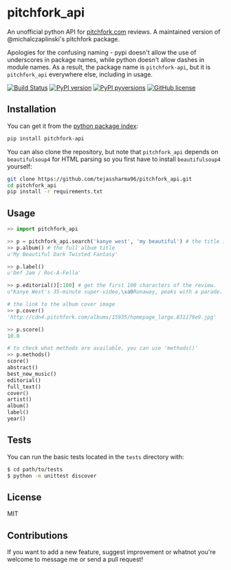 # pitchfork_api
An unofficial python API for [pitchfork.com](http://www.pitchfork.com) reviews. A maintained version of @michalczaplinski's pitchfork package.

Apologies for the confusing naming - pypi doesn't allow the use of underscores in package names, while python doesn't allow dashes in module names. As a result, the package name is `pitchfork-api`, but it is `pitchfork_api` everywhere else, including in usage.


[![Build Status](https://travis-ci.org/tejassharma96/pitchfork_api.svg?branch=master)]()
[![PyPI version](https://img.shields.io/pypi/v/pitchfork-api.svg)](https://pypi.python.org/pypi/pitchfork-api/)
[![PyPI pyversions](https://img.shields.io/pypi/pyversions/pitchfork-api.svg?maxAge=2592000)]()
[![GitHub license](https://img.shields.io/github/license/Naereen/StrapDown.js.svg)](https://github.com/Naereen/StrapDown.js/blob/master/LICENSE)


Installation
------------

You can get it from the [python package index](https://pypi.python.org/pypi):

```sh
pip install pitchfork-api
```

You can also clone the repository, but note that ``pitchfork_api`` depends on ``beautifulsoup4`` for HTML parsing so you first have to install ``beautifulsoup4`` yourself:

```sh
git clone https://github.com/tejassharma96/pitchfork_api.git
cd pitchfork_api
pip install -r requirements.txt
```


Usage
-----

```python
>> import pitchfork_api

>> p = pitchfork_api.search('kanye west', 'my beautiful') # the title is autocompleted
>> p.album() # the full album title
u'My Beautiful Dark Twisted Fantasy'

>> p.label()
u'Def Jam / Roc-A-Fella'

>> p.editorial()[:100] # get the first 100 characters of the review.
u"Kanye West's 35-minute super-video,\xa0Runaway, peaks with a parade. Fireworks flash while red hoods ma"

# the link to the album cover image
>> p.cover()
'http://cdn4.pitchfork.com/albums/15935/homepage_large.831179e9.jpg'

>> p.score()
10.0

# to check what methods are available, you can use 'methods()'
>> p.methods()
score()
abstract()
best_new_music()
editorial()
full_text()
cover()
artist()
album()
label()
year()
```

Tests
-----

You can run the basic tests located in the ``tests`` directory with:
```sh
$ cd path/to/tests
$ python -m unittest discover
```

License
-------
MIT


Contributions
-------------
If you want to add a new feature, suggest improvement or whatnot you're welcome to message me or send a pull request!

